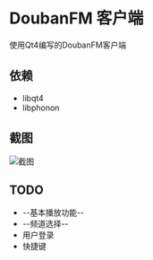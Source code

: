 # DoubanFM 客户端
使用Qt4编写的DoubanFM客户端

## 依赖
* libqt4
* libphonon

## 截图

![截图](https://raw.github.com/zonyitoo/doubanfm-qt/master/screenshot.png)

## TODO
* --基本播放功能--
* --频道选择--
* 用户登录
* 快捷键
